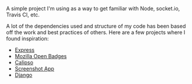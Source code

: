 A simple project I'm using as a way to get familiar with Node,
socket.io, Travis CI, etc.

A lot of the dependencies used and structure of my code has been based
off the work and best practices of others. Here are a few projects where I
found inspiration:

* [Express](https://github.com/visionmedia/express)
* [Mozilla Open Badges](https://github.com/mozilla/openbadges)
* [Calipso](https://github.com/cliftonc/calipso)
* [Screenshot App](https://github.com/visionmedia/screenshot-app)
* [Django](https://www.djangoproject.com/)
